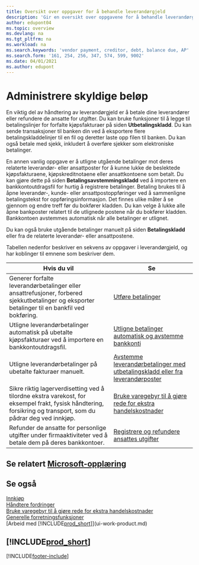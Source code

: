 ```yaml
---
title: Oversikt over oppgaver for å behandle leverandørgjeld
description: 'Gir en oversikt over oppgavene for å behandle leverandørgjeld, for eksempel betale kreditorer eller utligne utgående betalinger mot poster for å lukke fakturaer eller kreditnotaer.'
author: edupont04
ms.topic: overview
ms.devlang: na
ms.tgt_pltfrm: na
ms.workload: na
ms.search.keywords: 'vendor payment, creditor, debt, balance due, AP'
ms.search.form: '161, 254, 256, 347, 574, 599, 9002'
ms.date: 04/01/2021
ms.author: edupont
---
```

# <a name="managing-payables"></a><a name="managing-payables"></a>Administrere skyldige beløp

En viktig del av håndtering av leverandørgjeld er å betale dine leverandører eller refundere de ansatte for utgifter. Du kan bruke funksjoner til å legge til betalingslinjer for forfalte kjøpsfakturaer på siden **Utbetalingskladd**. Du kan sende transaksjoner til banken din ved å eksportere flere betalingskladdelinjer til en fil og deretter laste opp filen til banken. Du kan også betale med sjekk, inkludert å overføre sjekker som elektroniske betalinger.

En annen vanlig oppgave er å utligne utgående betalinger mot deres relaterte leverandør- eller ansattposter for å kunne lukke de beslektede kjøpsfakturaene, kjøpskreditnotaene eller ansattkontoene som betalt. Du kan gjøre dette på siden **Betalingsavstemmingskladd** ved å importere en bankkontoutdragsfil for hurtig å registrere betalinger. Betaling brukes til å åpne leverandør-, kunde- eller ansattpostoppføringer ved å sammenligne betalingstekst for oppføringsinformasjon. Det finnes ulike måter å se gjennom og endre treff før du bokfører kladden. Du kan velge å lukke alle åpne bankposter relatert til de utlignede postene når du bokfører kladden. Bankkontoen avstemmes automatisk når alle betalinger er utlignet.

Du kan også bruke utgående betalinger manuelt på siden **Betalingskladd** eller fra de relaterte leverandør- eller ansattpostene.

Tabellen nedenfor beskriver en sekvens av oppgaver i leverandørgjeld, og har koblinger til emnene som beskriver dem.

| Hvis du vil | Se |
| --- | --- |
| Generer forfalte leverandørbetalinger eller ansattrefusjoner, forbered sjekkutbetalinger og eksporter betalinger til en bankfil ved bokføring. |[Utføre betalinger](payables-make-payments.md) |
| Utligne leverandørbetalinger automatisk på ubetalte kjøpsfakturaer ved å importere en bankkontoutdragsfil. |[Utligne betalinger automatisk og avstemme bankkonti](receivables-apply-payments-auto-reconcile-bank-accounts.md) |
| Utligne leverandørbetalinger på ubetalte fakturaer manuelt. |[Avstemme leverandørbetalinger med utbetalingskladd eller fra leverandørposter](payables-how-apply-purchase-transactions-manually.md) |
|Sikre riktig lagerverdisetting ved å tilordne ekstra varekost, for eksempel frakt, fysisk håndtering, forsikring og transport, som du pådrar deg ved innkjøp.|[Bruke varegebyr til å gjøre rede for ekstra handelskostnader](payables-how-assign-item-charges.md)|
|Refunder de ansatte for personlige utgifter under firmaaktiviteter ved å betale dem på deres bankkontoer.|[Registrere og refundere ansattes utgifter](finance-how-record-reimburse-employee-expenses.md)|

## <a name="see-related-microsoft-training"></a><a name="see-related-microsoft-training"></a>Se relatert [Microsoft-opplæring](/training/paths/process-customer-vendor-payments-dynamics-365-business-central/)

## <a name="see-also"></a><a name="see-also"></a>Se også
[Innkjøp](purchasing-manage-purchasing.md)  
[Håndtere fordringer](receivables-manage-receivables.md)  
[Bruke varegebyr til å gjøre rede for ekstra handelskostnader](payables-how-assign-item-charges.md)  
[Generelle forretningsfunksjoner](ui-across-business-areas.md)  
[Arbeid med [!INCLUDE[prod_short](includes/prod_short.md)]](ui-work-product.md)

## [!INCLUDE[prod_short](includes/free_trial_md.md)]


[!INCLUDE[footer-include](includes/footer-banner.md)]
